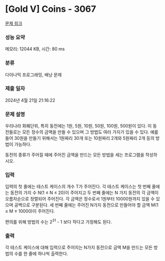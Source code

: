 # [Gold V] Coins - 3067 

[문제 링크](https://www.acmicpc.net/problem/3067) 

### 성능 요약

메모리: 12044 KB, 시간: 80 ms

### 분류

다이나믹 프로그래밍, 배낭 문제

### 제출 일자

2024년 4월 21일 21:16:22

### 문제 설명

<p>
	우리나라 화폐단위, 특히 동전에는 1원, 5원, 10원, 50원, 100원, 500원이 있다. 이 동전들로는 모든 정수의 금액을 만들 수 있으며 그 방법도 여러 가지가 있을 수 있다. 예를 들어 30원을 만들기 위해서는 1원짜리 30개 또는 10원짜리 2개와 5원짜리 2개 등의 방법이 가능하다.</p>

<p>
	동전의 종류가 주어질 때에 주어진 금액을 만드는 모든 방법을 세는 프로그램을 작성하시오.</p>

### 입력 

 <p>
	입력의 첫 줄에는 테스트 케이스의 개수 T가 주어진다. 각 테스트 케이스는 첫 번째 줄에는 동전의 가지 수 N(1 ≤ N ≤ 20)이 주어지고 두 번째 줄에는 N 가지 동전의 각 금액이 오름차순으로 정렬되어 주어진다. 각 금액은 정수로서 1원부터 10000원까지 있을 수 있으며 공백으로 구분된다. 세 번째 줄에는 주어진 N가지 동전으로 만들어야 할 금액 M(1 ≤ M ≤ 10000)이 주어진다.</p>

<p>
	편의를 위해 방법의 수는 2<sup>31</sup> - 1 보다 작다고 가정해도 된다.</p>

### 출력 

 <p>
	각 테스트 케이스에 대해 입력으로 주어지는 N가지 동전으로 금액 M을 만드는 모든 방법의 수를 한 줄에 하나씩 출력한다.</p>

